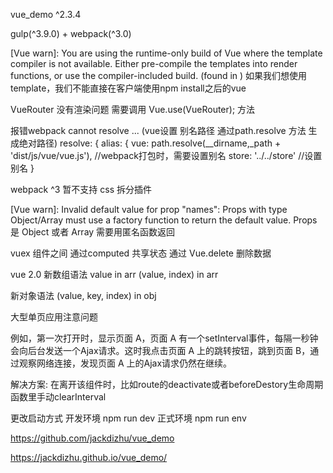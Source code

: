 
vue_demo ^2.3.4

gulp(^3.9.0) + webpack(^3.0)

[Vue warn]: You are using the runtime-only build of Vue where the template compiler is not available. Either pre-compile the templates into render functions, or use the compiler-included build.
    (found in <Root>)
如果我们想使用template，我们不能直接在客户端使用npm install之后的vue

VueRouter 没有渲染问题  需要调用 Vue.use(VueRouter); 方法

报错webpack cannot resolve ... (vue设置 别名路径 通过path.resolve 方法 生成绝对路径)
  resolve: {
      alias: {
          vue: path.resolve(__dirname,_path + 'dist/js/vue/vue.js'), //webpack打包时，需要设置别名
          store: '../../store' //设置别名
      }

webpack ^3 暂不支持 css 拆分插件

[Vue warn]: Invalid default value for prop "names": Props with type Object/Array must use a factory function to return the default value.
Props 是 Object 或者 Array 需要用匿名函数返回

vuex 组件之间 通过computed 共享状态
通过 Vue.delete 删除数据

vue 2.0
新数组语法 
value in arr 
(value, index) in arr

新对象语法 
(value, key, index) in obj

大型单页应用注意问题

  例如，第一次打开时，显示页面 A，页面 A 有一个setInterval事件，每隔一秒钟会向后台发送一个Ajax请求。这时我点击页面 A 上的跳转按钮，跳到页面 B，通过观察网络连接，发现页面 A 上的Ajax请求仍然在继续。

  解决方案: 在离开该组件时，比如route的deactivate或者beforeDestory生命周期函数里手动clearInterval

更改启动方式 开发环境 npm run dev  正式环境 npm run env

https://github.com/jackdizhu/vue_demo

https://jackdizhu.github.io/vue_demo/
